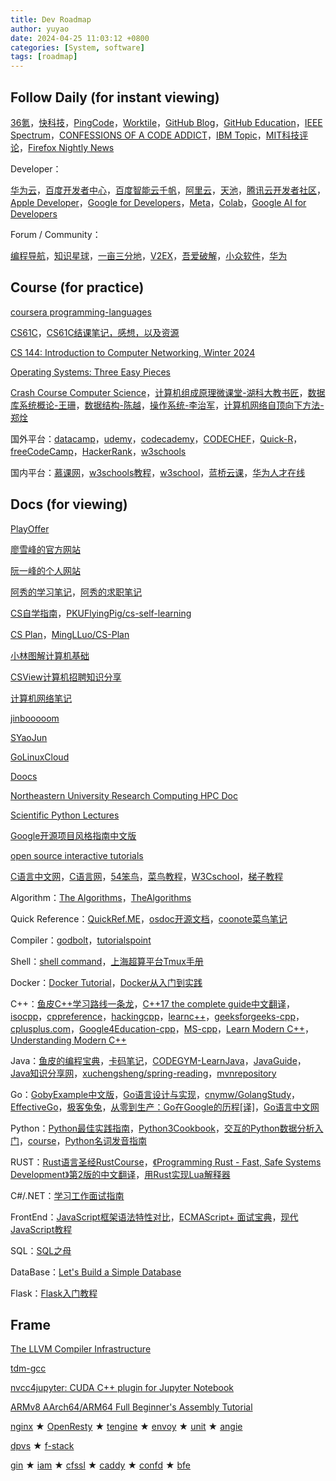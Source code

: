 ```yaml
---
title: Dev Roadmap
author: yuyao
date: 2024-04-25 11:03:12 +0800 
categories: [System, software]
tags: [roadmap]
---
```


## Follow Daily (for instant viewing)

[36氪](https://36kr.com/)，[快科技](https://www.mydrivers.com/)，[PingCode](https://docs.pingcode.com/ask)，[Worktile](https://worktile.com/kb/)，[GitHub Blog](https://github.blog/)，[GitHub Education](https://education.github.com/learner/learn)，[IEEE Spectrum](https://spectrum.ieee.org/)，[CONFESSIONS OF A CODE ADDICT](https://codeconfessions.substack.com/)，[IBM Topic](https://www.ibm.com/cn-zh/topics?topic=all&page=1)，[MIT科技评论](https://www.mittrchina.com/)，[Firefox Nightly News](https://blog.nightly.mozilla.org/)

Developer：

[华为云](https://bbs.huaweicloud.com/blogs)，[百度开发者中心](https://developer.baidu.com/)，[百度智能云千帆](https://cloud.baidu.com/qianfandev)，[阿里云](https://developer.aliyun.com/)，[天池](https://tianchi.aliyun.com/)，[腾讯云开发者社区](https://cloud.tencent.com/developer/)，[Apple Developer](https://developer.apple.com/)，[Google for Developers](https://developers.google.com/)，[Meta](https://llama.meta.com/community-stories/)，[Colab](https://medium.com/google-colab)，[Google AI for Developers](https://ai.google.dev/)

Forum / Community：

[编程导航](https://www.code-nav.cn/)，[知识星球](https://wx.zsxq.com/)，[一亩三分地](https://www.1point3acres.com/)，[V2EX](https://www.v2ex.com/)，[吾爱破解](https://www.52pojie.cn/)，[小众软件](https://meta.appinn.net/)，[华为](https://forum.huawei.com/enterprise/zh/index)

## Course (for practice) 

[coursera programming-languages](https://www.coursera.org/learn/programming-languages)

[CS61C](https://cs61c.org/su24/)，[CS61C结课笔记，感想，以及资源](https://www.bilibili.com/read/cv20896538/)

[CS 144: Introduction to Computer Networking, Winter 2024](https://cs144.github.io/)

[Operating Systems: Three Easy Pieces](https://pages.cs.wisc.edu/~remzi/OSTEP/)

[Crash Course Computer Science](https://www.bilibili.com/video/BV1EW411u7th/)，[计算机组成原理微课堂-湖科大教书匠](https://www.bilibili.com/video/BV1qG41197E4/)，[数据库系统概论-王珊](https://www.bilibili.com/video/BV1mM4y1K7Hm/)，[数据结构-陈越](https://www.bilibili.com/video/BV1qU4y1v7p2/)，[操作系统-李治军](https://www.bilibili.com/video/BV19r4y1b7Aw/)，[计算机网络自顶向下方法-郑烇](https://www.bilibili.com/video/BV1JV411t7ow/)

国外平台：[datacamp](https://www.datacamp.com/)，[udemy](https://www.udemy.com/)，[codecademy](https://www.codecademy.com/)，[CODECHEF](https://www.codechef.com/learn)，[Quick-R](https://www.statmethods.net/)，[freeCodeCamp](https://www.freecodecamp.org/)，[HackerRank](https://www.hackerrank.com/dashboard)，[w3schools](https://www.w3schools.com/)

国内平台：[慕课网](https://www.imooc.com/)，[w3schools教程](https://www.w3ccoo.com/)，[w3school](https://www.w3school.com.cn/)，[蓝桥云课](https://www.lanqiao.cn/)，[华为人才在线](https://e.huawei.com/cn/talent/portal/#/)

## Docs (for viewing)

[PlayOffer](https://www.playoffer.cn/)

[廖雪峰的官方网站](https://www.liaoxuefeng.com/)

[阮一峰的个人网站](https://ruanyifeng.com/)

[阿秀的学习笔记](https://interviewguide.cn/)，[阿秀的求职笔记](https://forthespada.github.io/#/)

[CS自学指南](https://csdiy.wiki/)，[PKUFlyingPig/cs-self-learning](https://github.com/PKUFlyingPig/cs-self-learning)

[CS Plan](https://cs-plan.com/)，[MingLLuo/CS-Plan](https://github.com/MingLLuo/CS-Plan)

[小林图解计算机基础](https://xiaolincoding.com/)

[CSView计算机招聘知识分享](https://www.csview.cn/)

[计算机网络笔记](https://cleversmall.com/posts/db0b4310/)

[jinbooooom](https://github.com/jinbooooom)

[SYaoJun](https://github.com/SYaoJun)

[GoLinuxCloud](https://www.golinuxcloud.com/)

[Doocs](https://github.com/doocs)

[Northeastern University Research Computing HPC Doc](https://rc-docs.northeastern.edu/en/latest/)

[Scientific Python Lectures](https://lectures.scientific-python.org/)

[Google开源项目风格指南中文版](https://zh-google-styleguide.readthedocs.io/en/latest/)

[open source interactive tutorials](https://github.com/ronreiter/interactive-tutorials)

[C语言中文网](https://c.biancheng.net/index.html)，[C语言网](https://www.dotcpp.com/)，[54笨鸟](https://www.54benniao.com/)，[菜鸟教程](https://www.runoob.com/)，[W3Cschool](https://www.w3cschool.cn/)，[梯子教程](https://www.tizi365.com/)

Algorithm：[The Algorithms](https://the-algorithms.com/)，[TheAlgorithms](https://github.com/TheAlgorithms)

Quick Reference：[QuickRef.ME](https://quickref.me/)，[osdoc开源文档](https://osdoc.net/)，[coonote菜鸟笔记](https://www.coonote.com/)

Compiler：[godbolt](https://godbolt.org/)，[tutorialspoint](https://www.tutorialspoint.com/codingground.htm)

Shell：[shell command](https://ss64.com/)，[上海超算平台Tmux手册](https://docs.hpc.sjtu.edu.cn/login/tmux.html)

Docker：[Docker Tutorial](https://www.docker.com/101-tutorial/)，[Docker从入门到实践](https://yeasy.gitbook.io/docker_practice)

C++：[鱼皮C++学习路线一条龙](https://mp.weixin.qq.com/s?__biz=MzI1NDczNTAwMA==&mid=2247546121&idx=1&sn=3bd30fd4a653a427361d1a2b68aa3877&chksm=e9c2d2fedeb55be8797c9705251e1ac2fdbe8b3716a93d97aba8ab821040869d42daf2b72d06&token=593920816&lang=zh_CN#rd)，[C++17 the complete guide中文翻译](https://github.com/MeouSker77/Cpp17)，[isocpp](https://isocpp.org/)，[cppreference](https://en.cppreference.com/w/)，[hackingcpp](https://hackingcpp.com/)，[learnc++](https://www.learncpp.com/)，[geeksforgeeks-cpp](https://www.geeksforgeeks.org/c-plus-plus/)，[cplusplus.com](https://cplusplus.com/doc/tutorial/)，[Google4Education-cpp](https://developers.google.com/edu/c++)，[MS-cpp](https://learn.microsoft.com/zh-cn/cpp/?view=msvc-170)，[Learn Modern C++](https://learnmoderncpp.com/)，[Understanding Modern C++](https://modern-cpp.readthedocs.io/zh-cn/latest/index.html)

Java：[鱼皮的编程宝典](https://www.codefather.cn/)，[卡码笔记](https://notes.kamacoder.com/)，[CODEGYM-LearnJava](https://codegym.cc/)，[JavaGuide](https://javaguide.cn/)，[Java知识分享网](http://www.java1234.com/)，[xuchengsheng/spring-reading](https://github.com/xuchengsheng/spring-reading)，[mvnrepository](https://mvnrepository.com/)

Go：[GobyExample中文版](https://gobyexample-cn.github.io/)，[Go语言设计与实现](https://draveness.me/golang/)，[cnymw/GolangStudy](https://github.com/cnymw/GolangStudy)，[EffectiveGo](https://go.dev/doc/effective_go)，[极客兔兔](https://geektutu.com/)，[从零到生产：Go在Google的历程[译]](https://tonybai.com/)，[Go语言中文网](https://studygolang.com/)

Python：[Python最佳实践指南](https://pythonguidecn.readthedocs.io/)，[Python3Cookbook](https://python3-cookbook.readthedocs.io/zh-cn/latest/index.html)，[交互的Python数据分析入门](https://shixiangwang.github.io/pybook/)，[course](https://mathspp.com/)，[Python名词发音指南](https://greyli.com/pronounce-python/)

RUST：[Rust语言圣经RustCourse](https://course.rs/about-book.html)，[《Programming Rust - Fast, Safe Systems Development》第2版的中文翻译](https://github.com/MeouSker77/ProgrammingRust)，[用Rust实现Lua解释器](https://wubingzheng.github.io/build-lua-in-rust/zh/PREFACE.html)

C#/.NET：[学习工作面试指南](https://github.com/YSGStudyHards/DotNetGuide)

FrontEnd：[JavaScript框架语法特性对比](https://github.com/lainbo/component-party)，[ECMAScript+ 面试宝典](https://github.com/hylerrix/es-interview)，[现代JavaScript教程](https://zh.javascript.info/)

SQL：[SQL之母](http://sqlmother.yupi.icu/#/learn)

DataBase：[Let's Build a Simple Database](https://cstack.github.io/db_tutorial/)

Flask：[Flask入门教程](https://kmno4-zx.github.io/falsk-study/#/)

## Frame

[The LLVM Compiler Infrastructure](https://llvm.org/)

[tdm-gcc](https://jmeubank.github.io/tdm-gcc/)

[nvcc4jupyter: CUDA C++ plugin for Jupyter Notebook](https://github.com/andreinechaev/nvcc4jupyter)

[ARMv8 AArch64/ARM64 Full Beginner's Assembly Tutorial](https://mariokartwii.com/armv8/)

[nginx](https://nginx.org/) ★ [OpenResty](https://openresty.org) ★ [tengine](https://github.com/alibaba/tengine) ★ [envoy](https://github.com/envoyproxy/envoy) ★ [unit](https://github.com/nginx/unit) ★ [angie](https://github.com/webserver-llc/angie)

[dpvs](https://github.com/iqiyi/dpvs) ★ [f-stack](https://github.com/F-Stack/f-stack)

[gin](https://github.com/gin-gonic/gin) ★ [iam](https://github.com/marmotedu/iam) ★ [cfssl](https://github.com/cloudflare/cfssl) ★ [caddy](https://github.com/caddyserver/caddy) ★ [confd](https://github.com/kelseyhightower/confd) ★ [bfe](https://github.com/bfenetworks/bfe)
